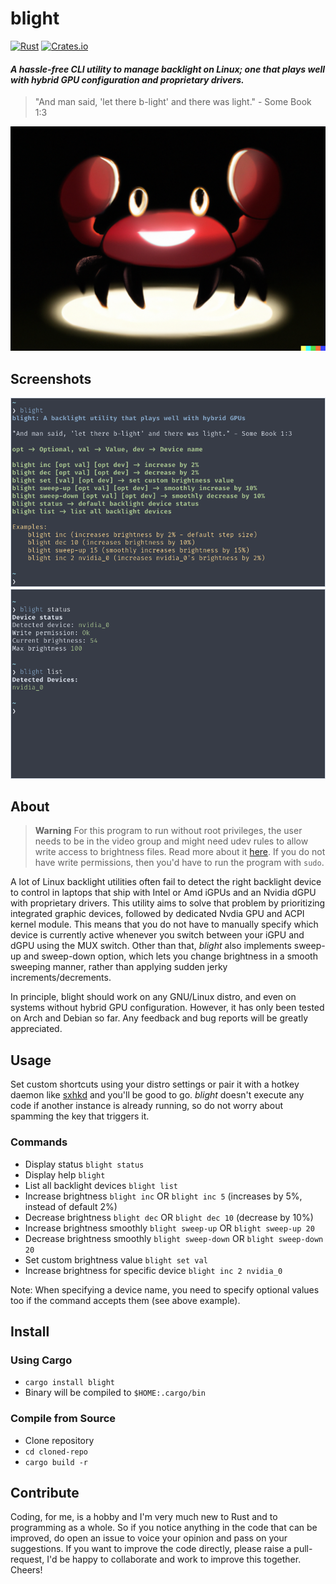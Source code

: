 # blight
[![Rust](https://github.com/VoltaireNoir/blight/actions/workflows/rust.yml/badge.svg)](https://github.com/VoltaireNoir/blight/actions/workflows/rust.yml)
[![Crates.io](https://img.shields.io/crates/v/blight)](https://crates.io/crates/blight)
#### _A hassle-free CLI utility to manage backlight on Linux; one that plays well with hybrid GPU configuration and proprietary drivers._

> "And man said, 'let there b-light' and there was light." - Some Book 1:3

![Generated using Dall-E 2](blightm.png)
## Screenshots
![](blight.png)
![](blight2.png)
## About
> **Warning**
> For this program to run without root privileges, the user needs to be in the video group and might need udev rules to allow write access to brightness files. Read more about it [here](https://wiki.archlinux.org/title/Backlight#ACPI). If you do not have write permissions, then you'd have to run the program with `sudo`.

A lot of Linux backlight utilities often fail to detect the right backlight device to control in laptops that ship with Intel or Amd iGPUs and an Nvidia dGPU with proprietary drivers. This utility aims to solve that problem by prioritizing integrated graphic devices, followed by dedicated Nvdia GPU and ACPI kernel module. This means that you do not have to manually specify which device is currently active whenever you switch between your iGPU and dGPU using the MUX switch. Other than that, *blight* also implements sweep-up and sweep-down option, which lets you change brightness in a smooth sweeping manner, rather than applying sudden jerky increments/decrements.

In principle, blight should work on any GNU/Linux distro, and even on systems without hybrid GPU configuration. However, it has only been tested on Arch and Debian so far. Any feedback and bug reports will be greatly appreciated.

## Usage
Set custom shortcuts using your distro settings or pair it with a hotkey daemon like [sxhkd](https://github.com/baskerville/sxhkd) and you'll be good to go. *blight* doesn't execute any code if another instance is already running, so do not worry about spamming the key that triggers it.

### Commands
- Display status `blight status`
- Display help `blight`
- List all backlight devices `blight list`
- Increase brightness `blight inc` OR `blight inc 5` (increases by 5%, instead of default 2%)
- Decrease brightness `blight dec` OR `blight dec 10` (decrease by 10%)
- Increase brightness smoothly `blight sweep-up` OR `blight sweep-up 20`
- Decrease brightness smoothly `blight sweep-down` OR `blight sweep-down 20`
- Set custom brightness value ``blight set val``
- Increase brightness for specific device `blight inc 2 nvidia_0`

Note: When specifying a device name, you need to specify optional values too if the command accepts them (see above example).

## Install
### Using Cargo
- `cargo install blight`
- Binary will be compiled to `$HOME:.cargo/bin`

### Compile from Source
- Clone repository
- `cd cloned-repo`
- `cargo build -r`

## Contribute
Coding, for me, is a hobby and I'm very much new to Rust and to programming as a whole. So if you notice anything in the code that can be improved, do open an issue to voice your opinion and pass on your suggestions. If you want to improve the code directly, please raise a pull-request, I'd be happy to collaborate and work to improve this together. Cheers!

